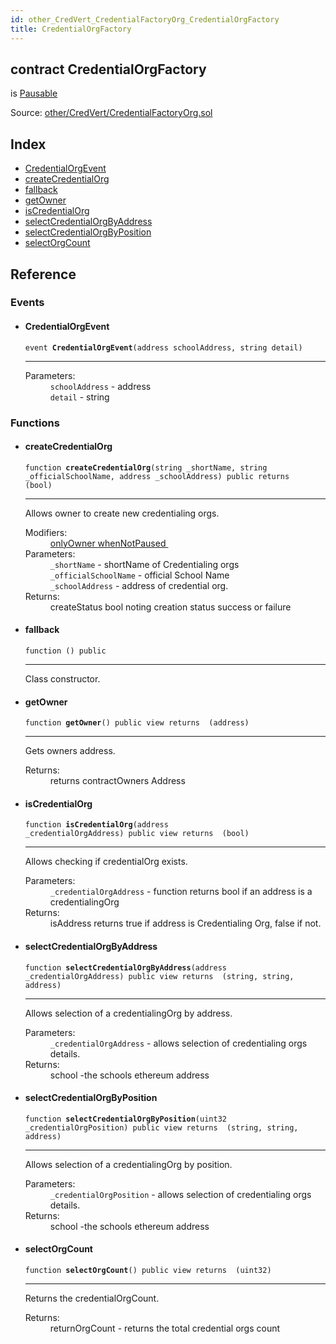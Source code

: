 ```yaml
---
id: other_CredVert_CredentialFactoryOrg_CredentialOrgFactory
title: CredentialOrgFactory
---
```


<div class="contract-doc"><div class="contract"><h2 class="contract-header"><span class="contract-kind">contract</span> CredentialOrgFactory</h2><p class="base-contracts"><span>is</span> <a href="other_CredVert_Pausable.html">Pausable</a></p><div class="source">Source: <a href="https://github.com/FriendlyUser/solidity-smart-contracts//blob/v0.1.0/contracts/other/CredVert/CredentialFactoryOrg.sol" target="_blank">other/CredVert/CredentialFactoryOrg.sol</a></div></div><div class="index"><h2>Index</h2><ul><li><a href="other_CredVert_CredentialFactoryOrg_CredentialOrgFactory.html#CredentialOrgEvent">CredentialOrgEvent</a></li><li><a href="other_CredVert_CredentialFactoryOrg_CredentialOrgFactory.html#createCredentialOrg">createCredentialOrg</a></li><li><a href="other_CredVert_CredentialFactoryOrg_CredentialOrgFactory.html#">fallback</a></li><li><a href="other_CredVert_CredentialFactoryOrg_CredentialOrgFactory.html#getOwner">getOwner</a></li><li><a href="other_CredVert_CredentialFactoryOrg_CredentialOrgFactory.html#isCredentialOrg">isCredentialOrg</a></li><li><a href="other_CredVert_CredentialFactoryOrg_CredentialOrgFactory.html#selectCredentialOrgByAddress">selectCredentialOrgByAddress</a></li><li><a href="other_CredVert_CredentialFactoryOrg_CredentialOrgFactory.html#selectCredentialOrgByPosition">selectCredentialOrgByPosition</a></li><li><a href="other_CredVert_CredentialFactoryOrg_CredentialOrgFactory.html#selectOrgCount">selectOrgCount</a></li></ul></div><div class="reference"><h2>Reference</h2><div class="events"><h3>Events</h3><ul><li><div class="item event"><span id="CredentialOrgEvent" class="anchor-marker"></span><h4 class="name">CredentialOrgEvent</h4><div class="body"><code class="signature">event <strong>CredentialOrgEvent</strong><span>(address schoolAddress, string detail) </span></code><hr/><dl><dt><span class="label-parameters">Parameters:</span></dt><dd><div><code>schoolAddress</code> - address</div><div><code>detail</code> - string</div></dd></dl></div></div></li></ul></div><div class="functions"><h3>Functions</h3><ul><li><div class="item function"><span id="createCredentialOrg" class="anchor-marker"></span><h4 class="name">createCredentialOrg</h4><div class="body"><code class="signature">function <strong>createCredentialOrg</strong><span>(string _shortName, string _officialSchoolName, address _schoolAddress) </span><span>public </span><span>returns  (bool) </span></code><hr/><div class="description"><p>Allows owner to create new credentialing orgs.</p></div><dl><dt><span class="label-modifiers">Modifiers:</span></dt><dd><a href="other_CredVert_Ownable.html#onlyOwner">onlyOwner </a><a href="other_CredVert_Pausable.html#whenNotPaused">whenNotPaused </a></dd><dt><span class="label-parameters">Parameters:</span></dt><dd><div><code>_shortName</code> - shortName of Credentialing orgs</div><div><code>_officialSchoolName</code> - official School Name</div><div><code>_schoolAddress</code> - address of credential org.</div></dd><dt><span class="label-return">Returns:</span></dt><dd>createStatus bool noting creation status success or failure</dd></dl></div></div></li><li><div class="item function"><span id="fallback" class="anchor-marker"></span><h4 class="name">fallback</h4><div class="body"><code class="signature">function <strong></strong><span>() </span><span>public </span></code><hr/><div class="description"><p>Class constructor.</p></div></div></div></li><li><div class="item function"><span id="getOwner" class="anchor-marker"></span><h4 class="name">getOwner</h4><div class="body"><code class="signature">function <strong>getOwner</strong><span>() </span><span>public </span><span>view </span><span>returns  (address) </span></code><hr/><div class="description"><p>Gets owners address.</p></div><dl><dt><span class="label-return">Returns:</span></dt><dd>returns contractOwners Address</dd></dl></div></div></li><li><div class="item function"><span id="isCredentialOrg" class="anchor-marker"></span><h4 class="name">isCredentialOrg</h4><div class="body"><code class="signature">function <strong>isCredentialOrg</strong><span>(address _credentialOrgAddress) </span><span>public </span><span>view </span><span>returns  (bool) </span></code><hr/><div class="description"><p>Allows checking if credentialOrg exists.</p></div><dl><dt><span class="label-parameters">Parameters:</span></dt><dd><div><code>_credentialOrgAddress</code> - function returns bool if an address is a credentialingOrg</div></dd><dt><span class="label-return">Returns:</span></dt><dd>isAddress returns true if address is Credentialing Org, false if not.</dd></dl></div></div></li><li><div class="item function"><span id="selectCredentialOrgByAddress" class="anchor-marker"></span><h4 class="name">selectCredentialOrgByAddress</h4><div class="body"><code class="signature">function <strong>selectCredentialOrgByAddress</strong><span>(address _credentialOrgAddress) </span><span>public </span><span>view </span><span>returns  (string, string, address) </span></code><hr/><div class="description"><p>Allows selection of a credentialingOrg by address.</p></div><dl><dt><span class="label-parameters">Parameters:</span></dt><dd><div><code>_credentialOrgAddress</code> - allows selection of credentialing orgs details.</div></dd><dt><span class="label-return">Returns:</span></dt><dd>school -the schools ethereum address</dd></dl></div></div></li><li><div class="item function"><span id="selectCredentialOrgByPosition" class="anchor-marker"></span><h4 class="name">selectCredentialOrgByPosition</h4><div class="body"><code class="signature">function <strong>selectCredentialOrgByPosition</strong><span>(uint32 _credentialOrgPosition) </span><span>public </span><span>view </span><span>returns  (string, string, address) </span></code><hr/><div class="description"><p>Allows selection of a credentialingOrg by position.</p></div><dl><dt><span class="label-parameters">Parameters:</span></dt><dd><div><code>_credentialOrgPosition</code> - allows selection of credentialing orgs details.</div></dd><dt><span class="label-return">Returns:</span></dt><dd>school -the schools ethereum address</dd></dl></div></div></li><li><div class="item function"><span id="selectOrgCount" class="anchor-marker"></span><h4 class="name">selectOrgCount</h4><div class="body"><code class="signature">function <strong>selectOrgCount</strong><span>() </span><span>public </span><span>view </span><span>returns  (uint32) </span></code><hr/><div class="description"><p>Returns the credentialOrgCount.</p></div><dl><dt><span class="label-return">Returns:</span></dt><dd>returnOrgCount - returns the total credential orgs count</dd></dl></div></div></li></ul></div></div></div>
